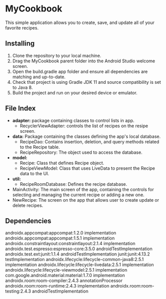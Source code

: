# MyCookbook

This simple application allows you to create, save, and update all of your favorite recipes. 

## Installing
1. Clone the repository to your local machine.
2. Drag the MyCookbook parent folder into the Android Studio welcome screen. 
3. Open the build.gradle app folder and ensure all dependencies are matching and up-to-date.
4. Check that project is using Gradle JDK 11 and source compatibility is set to Java 8.
5. Build the project and run on your desired device or emulator. 


## File Index
* **adapter:** package containing classes to control lists in app.
    * RecyclerViewAdapter: controls the list of recipes on the resipe screen.
* **data:** Package containing the classes defining the app's local database.
    * RecipeDao: Contains insertion, deletion, and query methods related to the Recipe table.
    * RecipeRepository: The object used to access the database. 
* **model:**
    * Recipe: Class that defines Recipe object. 
    * RecipeViewModel: Class that  uses LiveData to present the Recipe data to the UI. 
* **util:** 
    * RecipeRoomDatabase: Defines the recipe database.
* MainActivity: The main screen of the app, containing the controls for selecting and managing the current recipe or adding a new one.
* NewRecipe: The screen on the app that allows user to create update or delete recipes.

## Dependencies
androidx.appcompat:appcompat:1.2.0	implementation
androidx.appcompat:appcompat:1.5.1	implementation
androidx.constraintlayout:constraintlayout:2.1.4	implementation
androidx.test.espresso:espresso-core:3.5.0	androidTestImplementation
androidx.test.ext:junit:1.1.4	androidTestImplementation
junit:junit:4.13.2	testImplementation
androidx.lifecycle:lifecycle-common-java8:2.5.1	implementation
androidx.lifecycle:lifecycle-livedata:2.5.1	implementation
androidx.lifecycle:lifecycle-viewmodel:2.5.1	implementation
com.google.android.material:material:1.7.0	implementation
androidx.room:room-compiler:2.4.3	annotationProcessor
androidx.room:room-runtime:2.4.3	implementation
androidx.room:room-testing:2.4.3	androidTestImplementation
